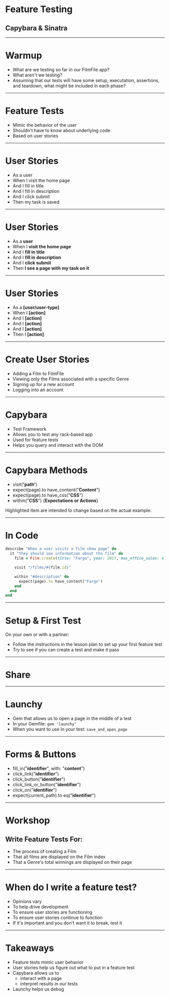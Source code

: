 # Feature Testing

## Capybara & Sinatra

---

# Warmup

* What are we testing so far in our FilmFile app?
* What aren't we testing?
* Assuming that our tests will have some setup, executation, assertions, and teardown, what might be included in each phase?

---

# Feature Tests

* Mimic the behavior of the user
* Shouldn't have to know about underlying code
* Based on user stories

---

# User Stories

* As a user
* When I visit the home page
* And I fill in title
* And I fill in description
* And I click submit
* Then my task is saved

---

# User Stories

* As a **user**
* When I **visit the home page**
* And I **fill in title**
* And I **fill in description**
* And I **click submit**
* Then **I see a page with my task on it**

---

# User Stories

* As a **[user/user-type]**
* When I **[action]**
* And I **[action]**
* And I **[action]**
* And I **[action]**
* Then I **[action]**

---

# Create User Stories

* Adding a Film to FilmFile
* Viewing only the Films associated with a specific Genre
* Signing up for a new account
* Logging into an account

---

# Capybara

* Test Framework
* Allows you to test any rack-based app
* Used for feature tests
* Helps you query and interact with the DOM

---

# Capybara Methods

* visit(**'path'**)
* expect(page).to have_content("**Content**")
* expect(page).to have_css("**CSS**")
* within("**CSS**") {**Expectations or Actions**}

Highlighted item are intended to change based on the actual example.

---

# In Code

```ruby
describe "When a user visits a film show page" do
  it "they should see information about the film" do
    film = Film.create(title: "Fargo", year: 2017, box_office_sales: 4)

    visit "/films/#{film.id}"

    within "#description" do
      expect(page).to have_content("Fargo")
    end
  end
end

```

---

# Setup & First Test

On your own or with a partner:

* Follow the instructions in the lesson plan to set up your first feature test
* Try to see if you can create a test and make it pass

---

# Share

---

# Launchy

* Gem that allows us to open a page in the middle of a test
* In your Gemfile: `gem 'launchy'`
* When you want to use in your test: `save_and_open_page`

---

# Forms & Buttons

* fill_in("**identifier**", with: "**content**")
* click_link("**identifier**")
* click_button("**identifier**")
* click_link_or_button("**identifier**")
* click_on("**identifier**")
* expect(current_path).to eq("**identifier**")

---

# Workshop

## Write Feature Tests For:

* The process of creating a Film
* That all films are displayed on the Film index
* That a Genre's total winnings are displayed on their page

---

# When do I write a feature test?

* Opinions vary
* To help drive development
* To ensure user stories are functioning
* To ensure user stories continue to function
* If it's important and you don't want it to break, test it

---

# Takeaways

* Feature tests mimic user behavior
* User stories help us figure out what to put in a feature test
* Capybara allows us to
    * interact with a page
    * interpret results in our tests
* Launchy helps us debug
